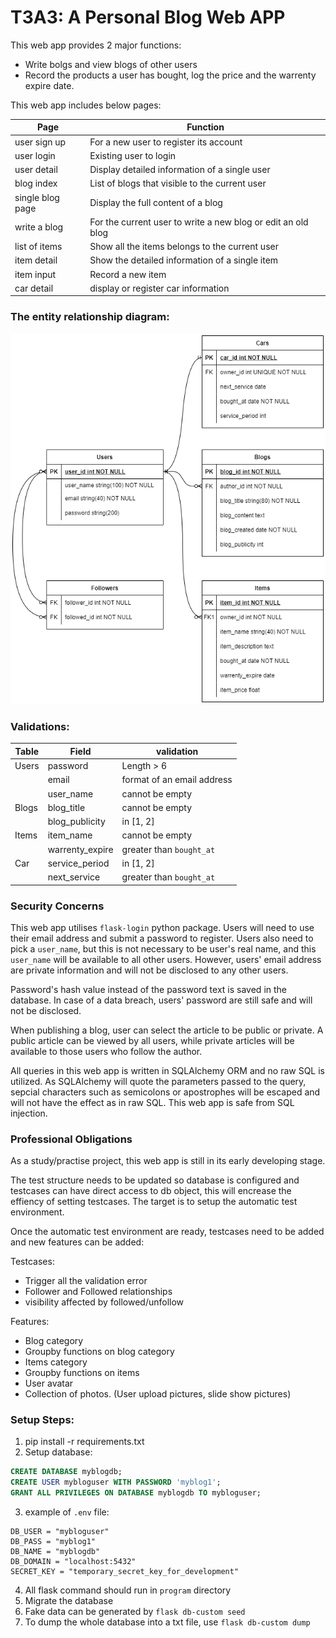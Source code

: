 # T3A3: A Personal Blog Web APP

This web app provides 2 major functions:

- Write bolgs and view blogs of other users
- Record the products a user has bought, log the price and the warrenty expire date.

This web app includes below pages:

| Page | Function |
|------|----------|
| user sign up | For a new user to register its account |
| user login   | Existing user to login |
| user detail | Display detailed information of a single user |
| blog index   | List of blogs that visible to the current user |
| single blog page | Display the full content of a blog |
| write a blog | For the current user to write a new blog or edit an old blog |
| list of items | Show all the items belongs to the current user |
| item detail | Show the detailed information of a single item |
| item input | Record a new item |
| car detail | display or register car information |

### The entity relationship diagram:

![ERD](.\docs\personalBlog_ERD.png)

### Validations:

| Table | Field | validation |
|-------|------------|-------|
| Users |password | Length > 6 |
|       |email | format of an email address |
|       |user_name| cannot be empty |
| Blogs |blog_title|cannot be empty |
|       |blog_publicity| in [1, 2]  |
| Items |item_name|cannot be empty |
|       | warrenty_expire | greater than `bought_at` |
| Car   | service_period | in [1, 2] |
|       | next_service | greater than `bought_at` |

### Security Concerns

This web app utilises `flask-login` python package. Users will need to use their email address and submit a password to register. Users also need to pick a `user_name`, but this is not necessary to be user's real name, and this `user_name` will be available to all other users. However, users' email address are private information and will not be disclosed to any other users.

Password's hash value instead of the password text is saved in the database. In case of a data breach, users' password are still safe and will not be disclosed.

When publishing a blog, user can select the article to be public or private. A public article can be viewed by all users, while private articles will be available to those users who follow the author.

All queries in this web app is written in SQLAlchemy ORM and no raw SQL is utilized. As SQLAlchemy will quote the parameters passed to the query, sepcial characters such as semicolons or apostrophes will be escaped and will not have the effect as in raw SQL. This web app is safe from SQL injection.

### Professional Obligations

As a study/practise project, this web app is still in its early developing stage. 

The test structure needs to be updated so database is configured and testcases can have direct access to db object, this will encrease the effiency of setting testcases. The target is to setup the automatic test environment.

Once the automatic test environment are ready, testcases need to be added and new features can be added:

Testcases:
- Trigger all the validation error
- Follower and Followed relationships
- visibility affected by followed/unfollow

Features:
- Blog category
- Groupby functions on blog category
- Items category
- Groupby functions on items
- User avatar
- Collection of photos. (User upload pictures, slide show pictures)

### Setup Steps:

1. pip install -r requirements.txt
2. Setup database:
   
```SQL
CREATE DATABASE myblogdb;
CREATE USER mybloguser WITH PASSWORD 'myblog1';
GRANT ALL PRIVILEGES ON DATABASE myblogdb TO mybloguser;
```

3. example of `.env` file:

```
DB_USER = "mybloguser"
DB_PASS = "myblog1"
DB_NAME = "myblogdb"
DB_DOMAIN = "localhost:5432"
SECRET_KEY = "temporary_secret_key_for_development"
```

4. All flask command should run in `program` directory
5. Migrate the database
6. Fake data can be generated by `flask db-custom seed`
7. To dump the whole database into a txt file, use `flask db-custom dump`
